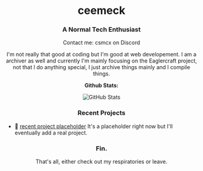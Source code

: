 <!-- Basic Info -->
<h1 align="center">ceemeck</h1>
<h3 align="center">A Normal Tech Enthusiast</h3>

<p align="center">
  Contact me: csmcx on Discord
</p>

<!-- Boring Introduction -->
<p align="center">
  I'm not really that good at coding but I'm good at web developement. I am a archiver as well and currently I'm mainly focusing on the Eaglercraft project, not that I do anything special, I just archive things mainly and I compile things.
</p>

<!-- Github Stats -->
<p align="center">
  <strong>Github Stats:</strong>
</p>

<!-- GitHub Stats -->
<p align="center">
  <img src="https://github-readme-stats.vercel.app/api?username=ceemeck&show_icons=true&count_private=true&theme=dracula" alt="GitHub Stats">
</p>

<!-- Recent Projects -->
<h3 align="center">Recent Projects</h3>
<ul>
  <li>🚀 <a href="https://example.com">recent project placeholder</a> It's a placeholder right now but I'll eventually add a real project.</li>
</ul>

<!-- Fin -->
<h3 align="center">Fin.</h3>
<p align="center">
  That's all, either check out my respiratories or leave.
</p>
